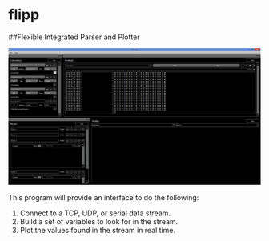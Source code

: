 flipp
==========

##Flexible Integrated Parser and Plotter

![flipp Screenshot - Windows 8](./window.png "2013-03-14")

This program will provide an interface to do the following:

1. Connect to a TCP, UDP, or serial data stream.
2. Build a set of variables to look for in the stream.
3. Plot the values found in the stream in real time.

